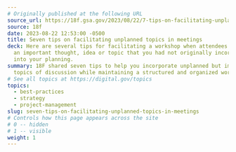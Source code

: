 ```yaml
---
# Originally published at the following URL
source_url: https://18f.gsa.gov/2023/08/22/7-tips-on-facilitating-unplanned-topics-in-meetings/
source: 18f
date: 2023-08-22 12:53:00 -0500
title: Seven tips on facilitating unplanned topics in meetings
deck: Here are several tips for facilitating a workshop when attendees bring up
  an important thought, idea or topic that you had not originally incorporated
  into your planning.
summary: 18F shared seven tips to help you incorporate unplanned but important
  topics of discussion while maintaining a structured and organized workshop.
# See all topics at https://digital.gov/topics
topics:
  - best-practices
  - strategy
  - project-management
slug: seven-tips-on-facilitating-unplanned-topics-in-meetings
# Controls how this page appears across the site
# 0 -- hidden
# 1 -- visible
weight: 1
---
```

